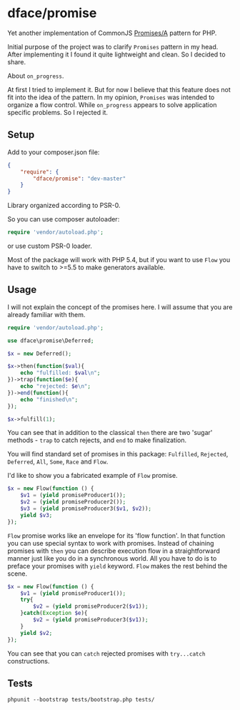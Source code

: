 # dface/promise

Yet another implementation of CommonJS [Promises/A](http://wiki.commonjs.org/wiki/Promises/A) pattern for PHP.

Initial purpose of the project was to clarify `Promises` pattern in my head.
After implementing it I found it quite lightweight and clean. So I decided to share.

About `on_progress`.

At first I tried to implement it.
But for now I believe that this feature does not fit into the idea of the pattern.
In my opinion, `Promises` was intended to organize a flow control.
While `on_progress` appears to solve application specific problems. 
So I rejected it.


## Setup

Add to your composer.json file:

``` json
{
	"require": {
		"dface/promise": "dev-master"
	}
}
```

Library organized according to PSR-0. 

So you can use composer autoloader:
``` php
require 'vendor/autoload.php';
```
or use custom PSR-0 loader.

Most of the package will work with PHP 5.4,
but if you want to use `Flow` you have to switch to >=5.5 to make generators available.


## Usage

I will not explain the concept of the promises here. I will assume that you are already familiar with them.
``` php
require 'vendor/autoload.php';

use dface\promise\Deferred;

$x = new Deferred();

$x->then(function($val){
    echo "fulfilled: $val\n";
})->trap(function($e){
    echo "rejected: $e\n";
})->end(function(){
    echo "finished\n";
});

$x->fulfill(1);
```

You can see that in addition to the classical `then` there are two 'sugar' methods - `trap` to catch rejects,
and `end` to make finalization.

You will find standard set of promises in this package: `Fulfilled`,  `Rejected`,  `Deferred`,  `All`,  `Some`,  `Race` and `Flow`.

I'd like to show you a fabricated example of `Flow` promise.
``` php
$x = new Flow(function () {
	$v1 = (yield promiseProducer1());
	$v2 = (yield promiseProducer2());
	$v3 = (yield promiseProducer3($v1, $v2));
	yield $v3;
});
```
`Flow` promise works like an envelope for its 'flow function'. In that function you can use special syntax to work with promises.
Instead of chaining promises with `then` you can describe execution flow in a straightforward manner just like you do in a synchronous world.
All you have to do is to preface your promises with `yield` keyword. `Flow` makes the rest behind the scene.

``` php
$x = new Flow(function () {
	$v1 = (yield promiseProducer1());
	try{
		$v2 = (yield promiseProducer2($v1));
	}catch(Exception $e){
		$v2 = (yield promiseProducer3($v1));
	}
	yield $v2;
});
```
You can see that you can `catch` rejected promises with `try...catch` constructions.

## Tests

```
phpunit --bootstrap tests/bootstrap.php tests/
```
